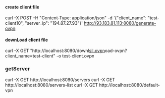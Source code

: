 #### create client file
 curl -X POST -H "Content-Type: application/json" -d '{"client_name": "test-client10", "server_ip": "194.87.27.93"}' http://93.183.81.113:8080/generate-ovpn

#### downLoad client file
curl -X GET "http://localhost:8080/downl[sil.ovpn](sil.ovpn)oad-ovpn?client_name=test-client" -o test-client.ovpn

### getServer
curl -X GET http://localhost:8080/servers
curl -X GET http://localhost:8080/servers-list
curl -X GET http://localhost:8080/default-vpn
